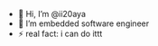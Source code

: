 - 👋 Hi, I’m @ii20aya
- 👀 I’m embedded software engineer 
- ⚡ real fact: i can do ittt

<!---
ii20aya/ii20aya is a ✨ special ✨ repository because its `README.md` (this file) appears on your GitHub profile.
You can click the Preview link to take a look at your changes.
--->
